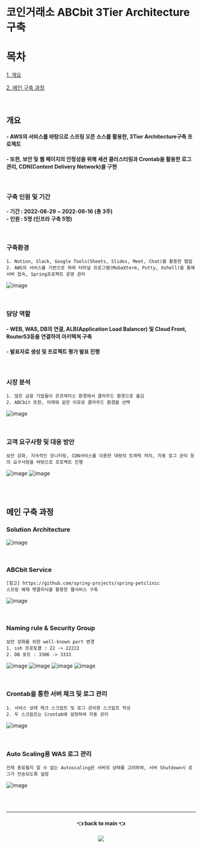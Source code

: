 # 코인거래소 ABCbit 3Tier Architecture 구축

# 목차
[1. 개요](#개요)

[2. 메인 구축 과정](#메인-구축-과정)

<br/>

## 개요
#### - AWS의 서비스를 바탕으로 스프링 오픈 소스를 활용한, 3Tier Architecture구축 프로젝트
#### - 또한, 보안 및 웹 페이지의 안정성을 위해 세션 클러스터링과 Crontab을 활용한 로그 관리, CDN(Content Delivery Network)을 구현

<br/>

### 구축 인원 및 기간
<b> - 기간 : 2022-08-29 ~ 2022-09-16 (총 3주) </b> <br/>
<b> - 인원 : 5명 (인프라 구축 5명) </b>

<br/>

### 구축환경
```
1. Notion, Slack, Google Tools(Sheets, Slides, Meet, Chat)를 활용한 협업
2. AWS의 서비스를 기반으로 하여 터미널 프로그램(MobaXterm, Putty, Xshell)을 통해 서버 접속, Spring프로젝트 운영 관리
```
![image](https://user-images.githubusercontent.com/84059211/212465172-da9c20cc-e6ef-4f57-aff9-c002b8db74fa.png)

<br/>

### 담당 역할
#### - WEB, WAS, DB의 연결, ALB(Application Load Balancer) 및 Cloud Front, Router53등을 연결하여 아키텍쳐 구축
#### - 발표자료 생성 및 프로젝트 평가 발표 진행

<br/>

### 시장 분석
```
1. 많은 금융 기업들이 온프레미스 환경에서 클라우드 환경으로 옮김
2. ABCbit 또한, 아래와 같은 이유로 클라우드 환경을 선택
```
![image](https://user-images.githubusercontent.com/84059211/212464910-5fef4c1d-de15-4eb6-9bd9-7d36374e12c0.png)

<br/>

### 고객 요구사항 및 대응 방안
```
보안 강화, 지속적인 모니터링, CDN서비스를 이용한 대량의 트래픽 처리, 자동 로그 관리 등의 요구사항을 바탕으로 프로젝트 진행 
```
![image](https://user-images.githubusercontent.com/84059211/212464883-c92f3f0c-bd87-4922-8d7e-f7a8b5a00e92.png)
![image](https://user-images.githubusercontent.com/84059211/212464891-24f99dfe-45d7-4871-8445-09e41cc27152.png)

<br/><br/>

## 메인 구축 과정
### Solution Architecture
![image](https://user-images.githubusercontent.com/84059211/212464998-2c844cef-1be6-455d-837b-d77c7e6cd237.png)

<br/>

### ABCbit Service
```
[참고] https://github.com/spring-projects/spring-petclinic
스프링 예제 펫클리닉을 활용한 웹서비스 구축
```
![image](https://user-images.githubusercontent.com/84059211/212465902-0a649d0d-e2eb-434d-9bd8-ad36b0fb775a.png)

<br/>

### Naming rule & Security Group
```
보안 강화를 위한 well-known port 변경
1. ssh 프로토콜 : 22 -> 22222
2. DB 포트 : 3306 -> 3333
```
![image](https://user-images.githubusercontent.com/84059211/212465497-3889ddff-b421-4b1c-8931-48de66aebf0c.png)
![image](https://user-images.githubusercontent.com/84059211/212465556-3d114e6b-c45c-4135-beba-32e43cd1f1bd.png)
![image](https://user-images.githubusercontent.com/84059211/212465566-1623f325-898a-4f33-801b-848f80f2aa94.png)
![image](https://user-images.githubusercontent.com/84059211/212465692-b8a169c7-633e-48a5-947c-7db5452bdc29.png)

<br/>

### Crontab을 통한 서버 체크 및 로그 관리
```
1. 서비스 상태 체크 스크립트 및 로그 관리용 스크립트 작성
2. 두 스크립트는 Crontab에 설정하여 자동 관리
```
![image](https://user-images.githubusercontent.com/84059211/212465616-41c4504c-d263-4d42-9544-0f6dc6273421.png)

<br/>

### Auto Scaling용 WAS 로그 관리
```
언제 종료될지 알 수 없는 Autoscaling된 서버의 상태를 고려하여, 서버 Shutdown시 로그가 전송되도록 설정
```
![image](https://user-images.githubusercontent.com/84059211/212465673-9fd0118f-8543-4163-988a-b4ebb628e6c4.png)

<br/><br/>
***

<div align=center>
<h4> 👈 back to main 👈 </h4>
<a href="https://github.com/bbyu2"> 
<img src="https://img.shields.io/endpoint?label=bbyu2&logo=github&style=for-the-badge&url=https%3A%2F%2Fgithub.com%2Fbbyu2%2F"/>
</a>
</div>
